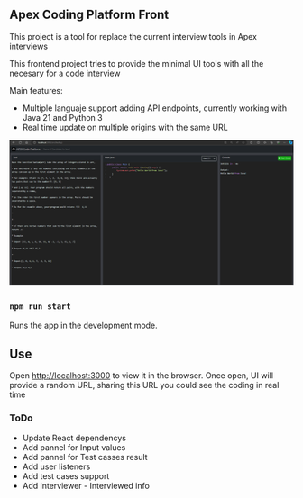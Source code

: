 ## Apex Coding Platform Front

This project is a tool for replace the current interview tools in Apex interviews

This frontend project tries to provide the minimal UI tools with all the necesary for a code interview

Main features:
* Multiple languaje support adding API endpoints, currently working with Java 21 and Python 3
* Real time update on multiple origins with the same URL

![alt text](public/img/SS.png)

### `npm run start`

Runs the app in the development mode.<br />

## Use
Open [http://localhost:3000](http://localhost:3000) to view it in the browser.
Once open, UI will provide a random URL, sharing this URL you could see the coding in real time


### ToDo
* Update React dependencys
* Add pannel for Input values
* Add pannel for Test casses result
* Add user listeners
* Add test cases support
* Add interviewer - Interviewed info

